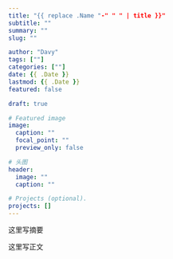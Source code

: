 ```yaml
---
title: "{{ replace .Name "-" " " | title }}"
subtitle: ""
summary: ""
slug: ""

author: "Davy"
tags: [""]
categories: [""]
date: {{ .Date }}
lastmod: {{ .Date }}
featured: false

draft: true

# Featured image
image:
  caption: ""
  focal_point: ""
  preview_only: false

# 头图
header:
  image: ""
  caption: ""

# Projects (optional).
projects: []
---
```


这里写摘要

<!--more-->

这里写正文
